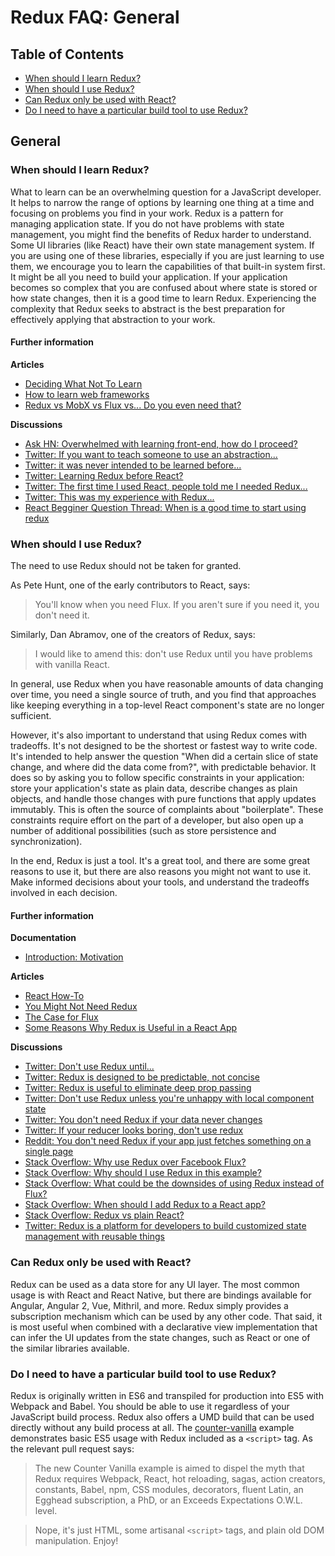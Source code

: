 # Redux FAQ: General

## Table of Contents

- [When should I learn Redux?](#general-when-to-learn)
- [When should I use Redux?](#general-when-to-use)
- [Can Redux only be used with React?](#general-only-react)
- [Do I need to have a particular build tool to use Redux?](#general-build-tools)


## General

<a id="general-when-to-learn"></a>
### When should I learn Redux?

What to learn can be an overwhelming question for a JavaScript developer. It helps to narrow the range of options by learning one thing at a time and focusing on problems you find in your work. Redux is a pattern for managing application state. If you do not have problems with state management, you might find the benefits of Redux harder to understand. Some UI libraries (like React) have their own state management system. If you are using one of these libraries, especially if you are just learning to use them, we encourage you to learn the capabilities of that built-in system first. It might be all you need to build your application. If your application becomes so complex that you are confused about where state is stored or how state changes, then it is a good time to learn Redux. Experiencing the complexity that Redux seeks to abstract is the best preparation for effectively applying that abstraction to your work.

#### Further information

**Articles**

- [Deciding What Not To Learn](http://gedd.ski/post/what-not-to-learn/)
- [How to learn web frameworks](https://ux.shopify.com/how-to-learn-web-frameworks-9d447cb71e68)
- [Redux vs MobX vs Flux vs... Do you even need that?](https://goshakkk.name/redux-vs-mobx-vs-flux-etoomanychoices/)

**Discussions**

- [Ask HN: Overwhelmed with learning front-end, how do I proceed?](https://news.ycombinator.com/item?id=12882816)
- [Twitter: If you want to teach someone to use an abstraction...](https://twitter.com/acemarke/status/901329101088215044)
- [Twitter: it was never intended to be learned before...](https://twitter.com/dan_abramov/status/739961787295117312)
- [Twitter: Learning Redux before React?](https://twitter.com/dan_abramov/status/739962098030137344)
- [Twitter: The first time I used React, people told me I needed Redux...](https://twitter.com/raquelxmoss/status/901576285020856320)
- [Twitter: This was my experience with Redux...](https://twitter.com/garetmckinley/status/901500556568645634)
- [React Begginer Question Thread: When is a good time to start using redux](https://dev.to/dan_abramov/comment/1n2k)

<a id="general-when-to-use"></a>
### When should I use Redux?

The need to use Redux should not be taken for granted.

As Pete Hunt, one of the early contributors to React, says:

> You'll know when you need Flux. If you aren't sure if you need it, you don't need it.

Similarly, Dan Abramov, one of the creators of Redux, says:

> I would like to amend this: don't use Redux until you have problems with vanilla React.

In general, use Redux when you have reasonable amounts of data changing over time, you need a single source of truth, and you find that approaches like keeping everything in a top-level React component's state are no longer sufficient.

However, it's also important to understand that using Redux comes with tradeoffs.  It's not designed to be the shortest or fastest way to write code.  It's intended to help answer the question "When did a certain slice of state change, and where did the data come from?", with predictable behavior.  It does so by asking you to follow specific constraints in your application: store your application's state as plain data, describe changes as plain objects, and handle those changes with pure functions that apply updates immutably.  This is often the source of complaints about "boilerplate".  These constraints require effort on the part of a developer, but also open up a number of additional possibilities (such as store persistence and synchronization).

In the end, Redux is just a tool.  It's a great tool, and there are some great reasons to use it, but there are also reasons you might not want to use it.   Make informed decisions about your tools, and understand the tradeoffs involved in each decision.

#### Further information

**Documentation**
- [Introduction: Motivation](/docs/introduction/Motivation.md)

**Articles**

- [React How-To](https://github.com/petehunt/react-howto)
- [You Might Not Need Redux](https://medium.com/@dan_abramov/you-might-not-need-redux-be46360cf367)
- [The Case for Flux](https://medium.com/swlh/the-case-for-flux-379b7d1982c6)
- [Some Reasons Why Redux is Useful in a React App](https://www.fullstackreact.com/articles/redux-with-mark-erikson/)

**Discussions**

- [Twitter: Don't use Redux until...](https://twitter.com/dan_abramov/status/699241546248536064)
- [Twitter: Redux is designed to be predictable, not concise](https://twitter.com/dan_abramov/status/733742952657342464)
- [Twitter: Redux is useful to eliminate deep prop passing](https://twitter.com/dan_abramov/status/732912085840089088)
- [Twitter: Don't use Redux unless you're unhappy with local component state](https://twitter.com/dan_abramov/status/725089243836588032)
- [Twitter: You don't need Redux if your data never changes](https://twitter.com/dan_abramov/status/737036433215610880)
- [Twitter: If your reducer looks boring, don't use redux](https://twitter.com/dan_abramov/status/802564042648944642)
- [Reddit: You don't need Redux if your app just fetches something on a single page](https://www.reddit.com/r/reactjs/comments/5exfea/feedback_on_my_first_redux_app/dagglqp/)
- [Stack Overflow: Why use Redux over Facebook Flux?](http://stackoverflow.com/questions/32461229/why-use-redux-over-facebook-flux)
- [Stack Overflow: Why should I use Redux in this example?](http://stackoverflow.com/questions/35675339/why-should-i-use-redux-in-this-example)
- [Stack Overflow: What could be the downsides of using Redux instead of Flux?](http://stackoverflow.com/questions/32021763/what-could-be-the-downsides-of-using-redux-instead-of-flux)
- [Stack Overflow: When should I add Redux to a React app?](http://stackoverflow.com/questions/36631761/when-should-i-add-redux-to-a-react-app)
- [Stack Overflow: Redux vs plain React?](http://stackoverflow.com/questions/39260769/redux-vs-plain-react/39261546#39261546)
- [Twitter: Redux is a platform for developers to build customized state management with reusable things](https://twitter.com/acemarke/status/793862722253447168)


<a id="general-only-react"></a>
### Can Redux only be used with React?

Redux can be used as a data store for any UI layer. The most common usage is with React and React Native, but there are bindings available for Angular, Angular 2, Vue, Mithril, and more. Redux simply provides a subscription mechanism which can be used by any other code. That said, it is most useful when combined with a declarative view implementation that can infer the UI updates from the state changes, such as React or one of the similar libraries available.


<a id="general-build-tools"></a>
### Do I need to have a particular build tool to use Redux?

Redux is originally written in ES6 and transpiled for production into ES5 with Webpack and Babel. You should be able to use it regardless of your JavaScript build process. Redux also offers a UMD build that can be used directly without any build process at all. The [counter-vanilla](https://github.com/reactjs/redux/tree/master/examples/counter-vanilla) example demonstrates basic ES5 usage with Redux included as a `<script>` tag. As the relevant pull request says:

> The new Counter Vanilla example is aimed to dispel the myth that Redux requires Webpack, React, hot reloading, sagas, action creators, constants, Babel, npm, CSS modules, decorators, fluent Latin, an Egghead subscription, a PhD, or an Exceeds Expectations O.W.L. level.

>Nope, it's just HTML, some artisanal `<script>` tags, and plain old DOM manipulation. Enjoy!
